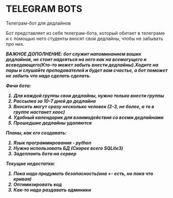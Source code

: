 # TELEGRAM BOTS
Телеграм-бот для дедлайнов

Бот представляет из себя телеграм-бота, который обитает в телеграме и с помощью него студенты вносят свои дедлайны, чтобы не забывать про них.

<i><b>ВАЖНОЕ ДОПОЛНЕНИЕ: бот служит напоминанием ваших дедлайнов, не стоит надеяться на него как на всемогущего и всеведающего(Кто-то может забыть внести дедлайны).Ходите на пары и слушайте преподавателей и будет вам счастье, а бот поможет не забыть что надо сделать сделать.<b/>

<b>Фичи бота:</b>

1. Для каждой группы свои дедлайны, нужно только внести группы
2. Рассылка за 10-7 дней до дедлайна
3. Вносить могут сразу несколько человек (2-3, не более, а то в группе настанет хаос)
4. Удобный календарик для взаимодействия со всеми дедлайнами
5. Прошедшие дедлайны удаляются

<b>Планы, как его создавать:</b>

1. Язык программирования - python
2. Нужно использовать БД (Скорее всего SQLite3)
3. Задеплоить бота на сервер 

<b>Текущие недостатки:</b>
1. Пока надо продумать безопасность(она +- есть, но пока что кривая)
2. Оптимизировать код
3. Как-то надо раздавать админики






